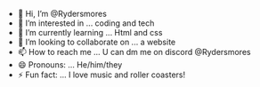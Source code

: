 - 👋 Hi, I’m @Rydersmores
- 👀 I’m interested in ... coding and tech
- 🌱 I’m currently learning ... Html and css
- 💞️ I’m looking to collaborate on ... a website
- 📫 How to reach me ... U can dm me on discord @Rydersmores
- 😄 Pronouns: ... He/him/they
- ⚡ Fun fact: ... I love music and roller coasters!

<!---
Rydersmores/Rydersmores is a ✨ special ✨ repository because its `README.md` (this file) appears on your GitHub profile.
You can click the Preview link to take a look at your changes.
--->
